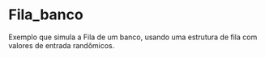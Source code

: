 # Fila_banco
 Exemplo que simula a Fila de um banco, usando uma estrutura de fila com valores de entrada randômicos.
